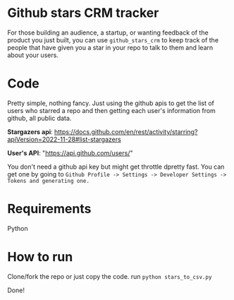# Github stars CRM tracker

For those building an audience, a startup, or wanting feedback of the product you just built, you can use `github_stars_crm` to keep track of the people that have given you a star in your repo to talk to them and learn about your users.

# Code

Pretty simple, nothing fancy. Just using the github apis to get the list of users who starred a repo and then getting each user's information from github, all public data.

**Stargazers api**: https://docs.github.com/en/rest/activity/starring?apiVersion=2022-11-28#list-stargazers

**User's API**: "https://api.github.com/users/<user>"

You don't need a github api key but might get throttle dpretty fast. You can get one by going to `Github Profile -> Settings -> Developer Settings -> Tokens and generating one.`

# Requirements
Python

# How to run
Clone/fork the repo or just copy the code.
run `python stars_to_csv.py`

Done!
